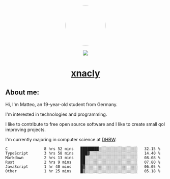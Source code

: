 <p align="center">
  <img style="border-radius: 100px" width="128" height="128" src="https://avatars.githubusercontent.com/u/47723417?v=4"/>
</p>
<p align="center">
  <img src="https://komarev.com/ghpvc/?username=xnacly&&style=flat-square"/>
</p>

<h1 align="center"><a href="https://xnacly.me/"> xnacly</a> </h1>

<h2> About me:</h2>

<p>Hi, I'm Matteo, an 19-year-old student from Germany. </p>
<p>I'm interested in technologies and programming.</p>
<p>I like to contribute to free open source software and I like to create small qol improving projects.</p>
<p>I'm currently majoring in computer science at <a href="https://www.dhbw.de/startseite">DHBW</a>.</p>

<!--START_SECTION:waka-->

```text
C                8 hrs 52 mins   ████████░░░░░░░░░░░░░░░░░   32.15 %
TypeScript       3 hrs 58 mins   ███▓░░░░░░░░░░░░░░░░░░░░░   14.40 %
Markdown         2 hrs 13 mins   ██░░░░░░░░░░░░░░░░░░░░░░░   08.08 %
Rust             2 hrs 9 mins    ██░░░░░░░░░░░░░░░░░░░░░░░   07.80 %
JavaScript       1 hr 40 mins    █▓░░░░░░░░░░░░░░░░░░░░░░░   06.05 %
Other            1 hr 25 mins    █▒░░░░░░░░░░░░░░░░░░░░░░░   05.18 %
```

<!--END_SECTION:waka-->
